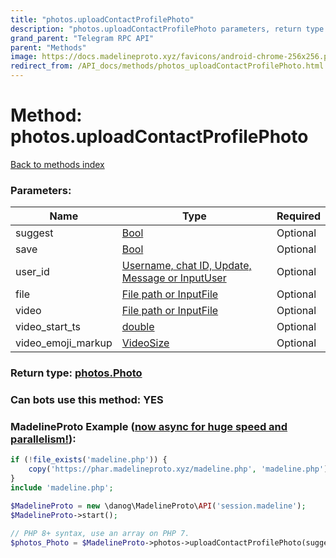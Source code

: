 ```yaml
---
title: "photos.uploadContactProfilePhoto"
description: "photos.uploadContactProfilePhoto parameters, return type and example"
grand_parent: "Telegram RPC API"
parent: "Methods"
image: https://docs.madelineproto.xyz/favicons/android-chrome-256x256.png
redirect_from: /API_docs/methods/photos_uploadContactProfilePhoto.html
---
```

# Method: photos.uploadContactProfilePhoto
[Back to methods index](index.html)



### Parameters:

| Name     |    Type       | Required |
|----------|---------------|----------|
|suggest|[Bool](/API_docs/types/Bool.html) | Optional|
|save|[Bool](/API_docs/types/Bool.html) | Optional|
|user\_id|[Username, chat ID, Update, Message or InputUser](/API_docs/types/InputUser.html) | Optional|
|file|[File path or InputFile](/API_docs/types/InputFile.html) | Optional|
|video|[File path or InputFile](/API_docs/types/InputFile.html) | Optional|
|video\_start\_ts|[double](/API_docs/types/double.html) | Optional|
|video\_emoji\_markup|[VideoSize](/API_docs/types/VideoSize.html) | Optional|


### Return type: [photos.Photo](/API_docs/types/photos.Photo.html)

### Can bots use this method: **YES**


### MadelineProto Example ([now async for huge speed and parallelism!](https://docs.madelineproto.xyz/docs/ASYNC.html)):


```php
if (!file_exists('madeline.php')) {
    copy('https://phar.madelineproto.xyz/madeline.php', 'madeline.php');
}
include 'madeline.php';

$MadelineProto = new \danog\MadelineProto\API('session.madeline');
$MadelineProto->start();

// PHP 8+ syntax, use an array on PHP 7.
$photos_Photo = $MadelineProto->photos->uploadContactProfilePhoto(suggest: Bool, save: Bool, user_id: InputUser, file: InputFile, video: InputFile, video_start_ts: double, video_emoji_markup: VideoSize, );
```

